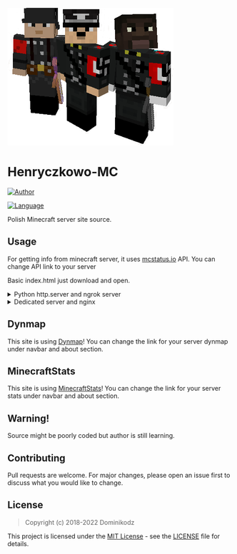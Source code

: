 ![Hneryczkowo](static/squad.png)

# Henryczkowo-MC

[![Author](https://img.shields.io/badge/Made%20with%20%E2%99%A5%EF%B8%8F%20by-Dominikodz-red?style=for-the-badge)](https://www.instagram.com/dominikodz/)

[![Language](https://img.shields.io/badge/Language-Polish-brightgreen?style=for-the-badge&logo=github)](https://en.wikipedia.org/wiki/Polish_language)

Polish Minecraft server site source.

## Usage

For getting info from minecraft server, it uses [mcstatus.io](https://mcstatus.io/) API. You can change API link to your server

Basic index.html 
just download and open.

<details>
<summary>Python http.server and ngrok server</summary>
<br>
This may vary with Linux and Windows method. <br>
Open 2 admin cmds/terminals. On first, you will have to start python server; Type:
<pre>
python -m http.server 80
</pre>
Before starting ngrok server, look how to do it, because you will have to upload ngrok token. On the second cmd/terminal, type:
<pre>
ngrok.exe http 80
</pre>
https://dashboard.ngrok.com/get-started/your-authtoken <br>
Of course, you can also port forward port 80 to skip ngrok thing, <strong>but for security reasons, it's not recomended for personal use!</strong>
</details>

<details>
<summary>Dedicated server and nginx</summary>
<br>
This may vary with Linux and Windows method. <br>
But anyone using VPN and nginx, know how to deal with it.
<pre>
server {
       listen 80;
       listen [::]:80;

       server_name {YOUR_DOMAIN/IP};

       root /var/www/henryczkowo;
       index index.html;

       location / {
               try_files $uri $uri/ =404;
       }
}
</pre>
</details>

## Dynmap

This site is using [Dynmap](https://github.com/webbukkit/dynmap)! You can change the link for your server dynmap under navbar and about section.

## MinecraftStats

This site is using [MinecraftStats](https://github.com/pdinklag/MinecraftStats)! You can change the link for your server stats under navbar and about section.

## Warning!

Source might be poorly coded but author is still learning.

## Contributing
Pull requests are welcome. For major changes, please open an issue first to discuss what you would like to change.

## License

> Copyright (c) 2018-2022 Dominikodz

This project is licensed under the [MIT License](https://opensource.org/licenses/mit-license.php) - see the [LICENSE](https://github.com/Xonn1com/Henryczkowo-mc/blob/main/LICENSE) file for details.